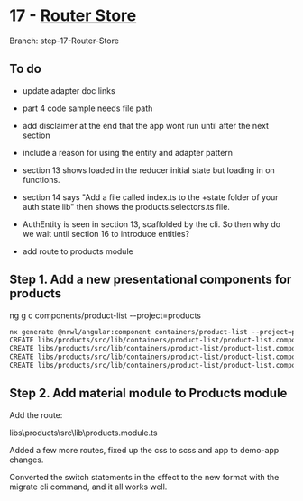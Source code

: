 # 17 - [Router Store](https://duncanhunter.gitbook.io/enterprise-angular-applications-with-ngrx-and-nx/introduction/17-router-store)

Branch: step-17-Router-Store

## To do

- update adapter doc links
- part 4 code sample needs file path
- add disclaimer at the end that the app wont run until after the next section
- include a reason for using the entity and adapter pattern
- section 13 shows loaded in the reducer initial state but loading in on functions.
- section 14 says "Add a file called index.ts to the +state folder of your auth state lib" then shows the products.selectors.ts file.
- AuthEntity is seen in section 13, scaffolded by the cli.  So then why do we wait until section 16 to introduce entities?

- add route to products module

## Step 1. Add a new presentational components for products

ng g c components/product-list --project=products

```txt
nx generate @nrwl/angular:component containers/product-list --project=products
CREATE libs/products/src/lib/containers/product-list/product-list.component.html
CREATE libs/products/src/lib/containers/product-list/product-list.component.spec.ts
CREATE libs/products/src/lib/containers/product-list/product-list.component.ts
CREATE libs/products/src/lib/containers/product-list/product-list.component.scss
```

## Step 2. Add material module to Products module

Add the route:

libs\products\src\lib\products.module.ts

Added a few more routes, fixed up the css to scss and app to demo-app changes.

Converted the switch statements in the effect to the new format with the migrate cli command, and it all works well.

